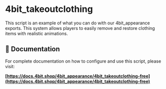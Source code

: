 # 4bit_takeoutclothing 

This script is an example of what you can do with our 4bit_appearance exports. This system allows players to easily remove and restore clothing items with realistic animations.

## 📖 Documentation

For complete documentation on how to configure and use this script, please visit:

**[https://docs.4bit.shop/4bit_appearance/4bit_takeoutclothing-free](https://docs.4bit.shop/4bit_appearance/4bit_takeoutclothing-free)**